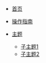 <!-- docs/_sidebar.md -->
* [首页](/)
* [操作指南](guide.md "The greatest guide in the world")

* [主题]()
    * [子主题1](./01/subthem1.md)
    * [子主题2]()